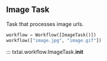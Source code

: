 ## Image Task

Task that processes image urls.

```python
workflow = Workflow([ImageTask()])
workflow(["image.jpg", "image.gif"])
```

::: txtai.workflow.ImageTask.__init__
